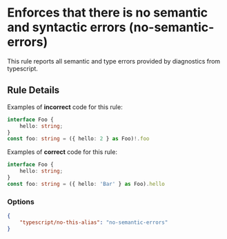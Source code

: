 # Enforces that there is no semantic and syntactic errors (no-semantic-errors)

This rule reports all semantic and type errors provided by diagnostics from typescript.

## Rule Details

Examples of **incorrect** code for this rule:

```ts
interface Foo {
    hello: string;
}
const foo: string = ({ hello: 2 } as Foo)!.foo
```

Examples of **correct** code for this rule:

```ts
interface Foo {
    hello: string;
}
const foo: string = ({ hello: 'Bar' } as Foo).hello
```

### Options

```json
{
    "typescript/no-this-alias": "no-semantic-errors"
}
```

